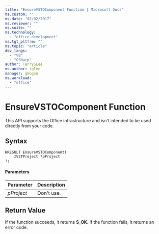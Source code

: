 ```yaml
---
title: "EnsureVSTOComponent Function | Microsoft Docs"
ms.custom: ""
ms.date: "02/02/2017"
ms.reviewer: ""
ms.suite: ""
ms.technology: 
  - "office-development"
ms.tgt_pltfrm: ""
ms.topic: "article"
dev_langs: 
  - "VB"
  - "CSharp"
author: TerryGLee
ms.author: tglee
manager: ghogen
ms.workload: 
  - "office"
---
```

# EnsureVSTOComponent Function
  This API supports the Office infrastructure and isn't intended to be used directly from your code.  
  
## Syntax  
  
```  
HRESULT EnsureVSTOComponent(  
    IVSTProject *pProject  
);  
```  
  
#### Parameters  
  
|Parameter|Description|  
|---------------|-----------------|  
|*pProject*|Don't use.|  
  
## Return Value  
 If the function succeeds, it returns **S_OK**. If the function fails, it returns an error code.  
  
  